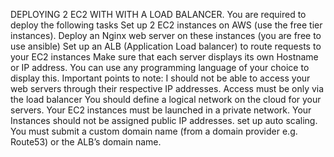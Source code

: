 DEPLOYING 2 EC2 WITH WITH A LOAD BALANCER.
You are required to deploy the following tasks
Set up 2 EC2 instances on AWS (use the free tier instances).
Deploy an Nginx web server on these instances (you are free to use ansible)
Set up an ALB (Application Load balancer) to route requests to your EC2 instances
Make sure that each server displays its own Hostname or IP address. 
You can use any programming language of your choice to display this.
Important points to note:
I should not be able to access your web servers through their respective IP addresses. 
Access must be only via the load balancer
You should define a logical network on the cloud for your servers.
Your EC2 instances must be launched in a private network.
Your Instances should not be assigned public IP addresses.
set up auto scaling.
You must submit a custom domain name (from a domain provider e.g. Route53) or the ALB’s domain name.
